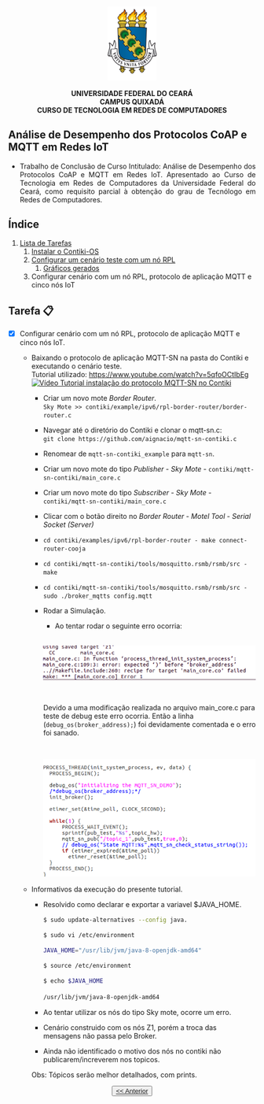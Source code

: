 <div align="center">
<img width="20%" height="50%" alt="Universidade Federal do Ceará - UFC, Campus Quixadá" src="../../img/logo-ufc.png">
<p><strong>UNIVERSIDADE FEDERAL DO CEARÁ <br> CAMPUS QUIXADÁ <br> CURSO DE TECNOLOGIA EM REDES DE COMPUTADORES</strong></p>
</div>

## Análise de Desempenho dos Protocolos CoAP e MQTT em Redes IoT

- <div style="text-align: justify"> Trabalho de Conclusão de Curso Intitulado: Análise de Desempenho dos Protocolos CoAP e MQTT em Redes IoT. Apresentado ao Curso de Tecnologia em Redes de Computadores da Universidade Federal  do  Ceará,  como  requisito  parcial  à obtenção do grau de Tecnólogo em Redes de Computadores. 
</div>

## Índice

1. [Lista de Tarefas](../../README.md)
   1. [Instalar o Contiki-OS](../1_instalar_contiki/README.md)
   2. [Configurar um cenário teste com um nó RPL](../2_configurar_cenario_com_um_no_rpl/README.md)
      1. [Gráficos gerados](../2_configurar_cenario_com_um_no_rpl//1_graficos_gerados/README.md)
   3. Configurar cenário com um nó RPL, protocolo de aplicação MQTT e cinco nós IoT
   
<a name="listaTarefas"></a>
## Tarefa :clipboard:

- [x] Configurar cenário com um nó RPL, protocolo de aplicação MQTT e cinco nós IoT.

  * Baixando o protocolo de aplicação MQTT-SN na pasta do Contiki e executando o cenário teste. <br/> Tutorial utilizado:     <https://www.youtube.com/watch?v=5qfoOCtIbEg>
      [![Vídeo Tutorial instalação do protocolo MQTT-SN no Contiki](https://img.youtube.com/vi/5qfoOCtIbEg/hqdefault.jpg)](https://youtube.com/watch?v=5qfoOCtIbEg)
   
      - Criar um novo mote *Border Router*. <br/>
      ```Sky Mote >> contiki/example/ipv6/rpl-border-router/border-router.c```

      - Navegar até o diretório do Contiki e clonar o mqtt-sn.c: <br/>
      ```git clone https://github.com/aignacio/mqtt-sn-contiki.c```

      - Renomear de `mqtt-sn-contiki_example` para `mqtt-sn`.

      - Criar um novo mote do tipo *Publisher* - *Sky Mote* - `contiki/mqtt-sn-contiki/main_core.c`

      - Criar um novo mote do tipo *Subscriber* - *Sky Mote* - `contiki/mqtt-sn-contiki/main_core.c`

      - Clicar com o botão direito no *Border Router* - *Motel Tool* - *Serial Socket (Server)*

      - `cd contiki/examples/ipv6/rpl-border-router - make connect-router-cooja`      

      - `cd contiki/mqtt-sn-contiki/tools/mosquitto.rsmb/rsmb/src - make`

      - `cd contiki/mqtt-sn-contiki/tools/mosquitto.rsmb/rsmb/src - sudo ./broker_mqtts config.mqtt`

      - Rodar a Simulação.
         - Ao tentar rodar o seguinte erro ocorria:         
         <br/>
         
         ![Imagem Erro de saída da execução](../../img/error/error_output_compile_run.png)

         <br/>
         
         Devido a uma modificação realizada no arquivo main_core.c para teste de debug este erro ocorria. Então a linha (`debug_os(broker_address);`) foi devidamente comentada e o erro foi sanado.
         
         <br/>
         
         ![Commented line error output debug](../../img/error/comment_error_line.png)


   * Informativos da execução do presente tutorial.

      - Resolvido como declarar e exportar a variavel $JAVA_HOME.

         ```bash
         $ sudo update-alternatives --config java.                  
         ```

         ```bash
         $ sudo vi /etc/environment
         ```

         ```bash
         JAVA_HOME="/usr/lib/jvm/java-8-openjdk-amd64"
         ```

         ```bash
         $ source /etc/environment
         ```
         ```bash
         $ echo $JAVA_HOME

         /usr/lib/jvm/java-8-openjdk-amd64
         ```
      - Ao tentar utilizar os nós do tipo Sky mote, ocorre um erro.
      - Cenário construido com os nós Z1, porém a troca das mensagens não passa pelo Broker.
      - Ainda não identificado o motivo dos nós no contiki não publicarem/increverem nos topicos.

      Obs: Tópicos serão melhor detalhados, com prints.

<div align="center"><button><a href="../2_configurar_cenario_com_um_no_rpl/1_graficos_gerados/README.md"><< Anterior</a></button></div>
